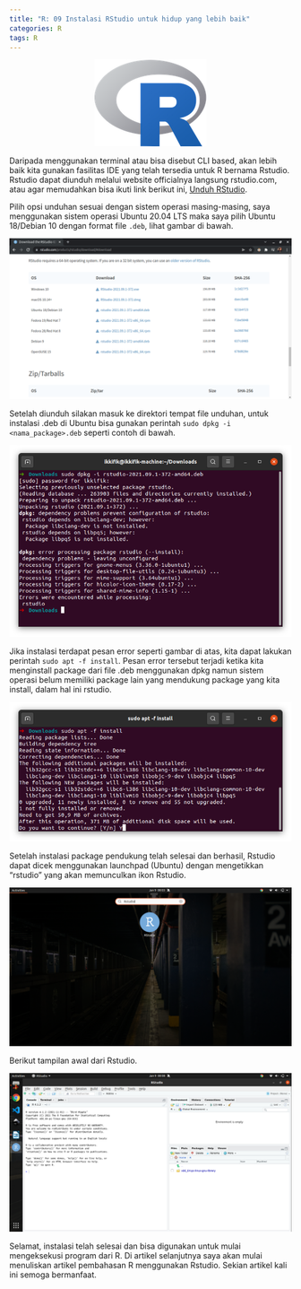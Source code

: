 ```yaml
---
title: "R: 09 Instalasi RStudio untuk hidup yang lebih baik"
categories: R
tags: R
---
```

<p align="center">
  <img src="/assets/images/r-proglang/r-logo.png" alt="Logo R" />
</p>

Daripada menggunakan terminal atau bisa disebut CLI based, akan lebih baik kita gunakan fasilitas IDE yang telah tersedia untuk R bernama Rstudio. Rstudio dapat diunduh melalui website officialnya langsung rstudio.com, atau agar memudahkan bisa ikuti link berikut ini, [Unduh RStudio](https://www.rstudio.com/products/rstudio/download/#download).  

Pilih opsi unduhan sesuai dengan sistem operasi masing-masing, saya menggunakan sistem operasi Ubuntu 20.04 LTS maka saya pilih Ubuntu 18/Debian 10 dengan format file `.deb`, lihat gambar di bawah.  

<p align="center">
  <img src="/assets/images/r-proglang/r-09-download-rstudio.png" alt="Download RStudio Official" title="Download RStudio Official" />
</p>

Setelah diunduh silakan masuk ke direktori tempat file unduhan, untuk instalasi .deb di Ubuntu bisa gunakan perintah `sudo dpkg -i <nama_package>.deb` seperti contoh di bawah.  

<p align="center">
  <img src="/assets/images/r-proglang/r-09-install-rstudio.png" alt="Install RStudio di Ubuntu" title="Install RStudio di Ubuntu" />
</p>

Jika instalasi terdapat pesan error seperti gambar di atas, kita dapat lakukan perintah `sudo apt -f install`. Pesan error tersebut terjadi ketika kita menginstall package dari file .deb menggunakan dpkg namun sistem operasi belum memiliki package lain yang mendukung package yang kita install, dalam hal ini rstudio.  

<p align="center">
  <img src="/assets/images/r-proglang/r-09-memperbaiki-package-yang-kurang-untuk-rstudio.png" alt="Memperbaiki Package yang dibutuhkan untuk RStudio" title="Memperbaiki Package yang dibutuhkan untuk RStudio" />
</p>

Setelah instalasi package pendukung telah selesai dan berhasil, Rstudio dapat dicek menggunakan launchpad (Ubuntu) dengan mengetikkan “rstudio” yang akan memunculkan ikon Rstudio.  

<p align="center">
  <img src="/assets/images/r-proglang/r-09-membuka-rstudio-melalui-launchpad.png" alt="Membuka RStudio melalui Ubuntu launchpad" title="Membuka RStudio melalui Ubuntu launchpad" />
</p>

Berikut tampilan awal dari Rstudio.  

<p align="center">
  <img src="/assets/images/r-proglang/r-09-tampilan-awal-rstudio-di-ubuntu.png" alt="Tampilan Awal RStudio di Ubuntu" title="Tampilan Awal RStudio di Ubuntu" />
</p>

Selamat, instalasi telah selesai dan bisa digunakan untuk mulai mengeksekusi program dari R. Di artikel selanjutnya saya akan mulai menuliskan artikel pembahasan R menggunakan Rstudio. Sekian artikel kali ini semoga bermanfaat.